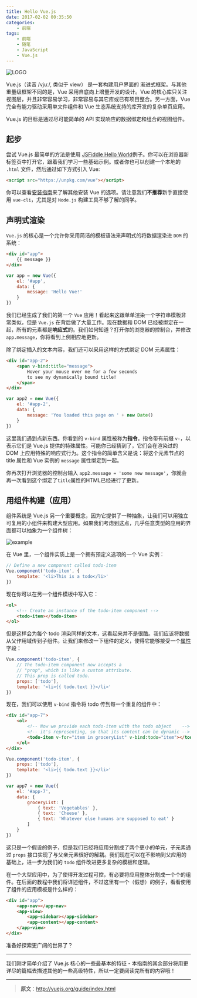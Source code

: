 ```yaml
---
title: Hello Vue.js
date: 2017-02-02 00:35:50
categories:
    - 前端
tags:
    - 前端
    - 随笔
    - JavaScript
    - Vue.js
---
```


<!-- 为了取消预览图片的边框所以直接用HTML插入图片 -->
<img src="https://cn.vuejs.org/images/logo.png" alt="LOGO" class="img-no-bd">

Vue.js（读音 /vjuː/, 类似于 view） 是一套构建用户界面的 渐进式框架。与其他重量级框架不同的是，Vue 采用自底向上增量开发的设计。Vue 的核心库只关注视图层，并且非常容易学习，非常容易与其它库或已有项目整合。另一方面，Vue 完全有能力驱动采用单文件组件和 Vue 生态系统支持的库开发的复杂单页应用。

Vue.js 的目标是通过尽可能简单的 API 实现响应的数据绑定和组合的视图组件。

<!-- more -->

## 起步

尝试 Vue.js 最简单的方法是使用 [JSFiddle Hello World](#)例子。你可以在浏览器新标签页中打开它，跟着我们学习一些基础示例。或者你也可以创建一个本地的 `.html` 文件，然后通过如下方式引入 Vue:

```html
<script src="https://unpkg.com/vue"></script>
```

你可以查看[安装指南](#)来了解其他安装 Vue 的选项。请注意我们**不推荐**新手直接使用 `vue-cli`，尤其是对 `Node.js` 构建工具不够了解的同学。


## 声明式渲染

`Vue.js` 的核心是一个允许你采用简洁的模板语法来声明式的将数据渲染进 `DOM` 的系统：

```html
<div id="app">
    {{ message }}
</div>
```

```js
var app = new Vue({
    el: '#app',
    data: {
        message: 'Hello Vue!'
    }
})
```

我们已经生成了我们的第一个 `Vue` 应用！看起来这跟单单渲染一个字符串模板非常类似，但是 `Vue.js` 在背后做了大量工作。现在数据和 DOM 已经被绑定在一起，所有的元素都是**响应式**的。我们如何知道？打开你的浏览器的控制台，并修改 `app.message`，你将看到上例相应地更新。

除了绑定插入的文本内容，我们还可以采用这样的方式绑定 DOM 元素属性：

```html
<div id="app-2">
    <span v-bind:title="message">
        Hover your mouse over me for a few seconds
        to see my dynamically bound title!
    </span>
</div>
```

```js
var app2 = new Vue({
    el: '#app-2',
    data: {
        message: 'You loaded this page on ' + new Date()
    }
})
```

这里我们遇到点新东西。你看到的 `v-bind` 属性被称为**指令**。指令带有前缀 `v-`，以表示它们是 Vue.js 提供的特殊属性。可能你已经猜到了，它们会在渲染过的 DOM 上应用特殊的响应式行为。这个指令的简单含义是说：将这个元素节点的 title 属性和 Vue 实例的 `message` 属性绑定到一起。

你再次打开浏览器的控制台输入 `app2.message = 'some new message'`，你就会再一次看到这个绑定了`title`属性的HTML已经进行了更新。

## 用组件构建（应用）

组件系统是 Vue.js 另一个重要概念，因为它提供了一种抽象，让我们可以用独立可复用的小组件来构建大型应用。如果我们考虑到这点，几乎任意类型的应用的界面都可以抽象为一个组件树：

![example](https://vuejs.org/images/components.png)

在 Vue 里，一个组件实质上是一个拥有预定义选项的一个 Vue 实例：

```js
// Define a new component called todo-item
Vue.component('todo-item', {
    template: '<li>This is a todo</li>'
})
```

现在你可以在另一个组件模板中写入它：

```html
<ol>
    <!-- Create an instance of the todo-item component -->
    <todo-item></todo-item>
</ol>
```

但是这样会为每个 todo 渲染同样的文本，这看起来并不是很酷。我们应该将数据从父作用域传到子组件。让我们来修改一下组件的定义，使得它能够接受一个[属性](#)字段：

```js
Vue.component('todo-item', {
    // The todo-item component now accepts a
    // "prop", which is like a custom attribute.
    // This prop is called todo.
    props: ['todo'],
    template: '<li>{{ todo.text }}</li>'
})
```

现在，我们可以使用 `v-bind` 指令将 todo 传到每一个重复的组件中：

```html
<div id="app-7">
    <ol>
        <!-- Now we provide each todo-item with the todo object    -->
        <!-- it's representing, so that its content can be dynamic -->
        <todo-item v-for="item in groceryList" v-bind:todo="item"></todo-item>
    </ol>
</div>
```

```js
Vue.component('todo-item', {
    props: ['todo'],
    template: '<li>{{ todo.text }}</li>'
})

var app7 = new Vue({
    el: '#app-7',
    data: {
        groceryList: [
            { text: 'Vegetables' },
            { text: 'Cheese' },
            { text: 'Whatever else humans are supposed to eat' }
        ]
    }
})
```

这只是一个假设的例子，但是我们已经将应用分割成了两个更小的单元，子元素通过 `props` 接口实现了与父亲元素很好的解耦。我们现在可以在不影响到父应用的基础上，进一步为我们的 `todo` 组件改进更多复杂的模板和逻辑。

在一个大型应用中，为了使得开发过程可控，有必要将应用整体分割成一个个的组件。在后面的教程中我们将详述组件，不过这里有一个（假想）的例子，看看使用了组件的应用模板是什么样的：

```html
<div id="app">
    <app-nav></app-nav>
    <app-view>
        <app-sidebar></app-sidebar>
        <app-content></app-content>
    </app-view>
</div>
```

准备好探索更广阔的世界了？

---

我们刚才简单介绍了 Vue.js 核心的一些最基本的特征 - 本指南的其余部分将用更详尽的篇幅去描述其他的一些高级特性，所以一定要阅读完所有的内容哦！

---

> **原文**：http://vuejs.org/guide/index.html